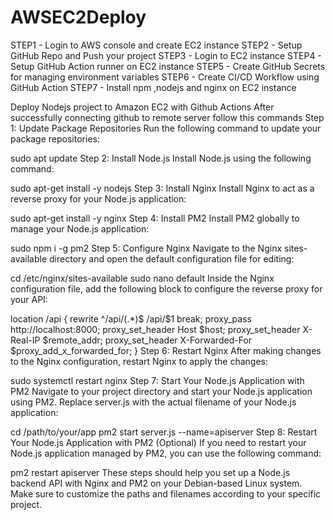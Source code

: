 # AWSEC2Deploy

STEP1 - Login to AWS console and create EC2 instance
STEP2 - Setup GitHub Repo and Push your project
STEP3 - Login to EC2 instance
STEP4 - Setup GitHub Action runner on EC2 instance
STEP5 - Create GitHub Secrets for managing environment variables
STEP6 - Create CI/CD Workflow using GitHub Action
STEP7 - Install npm ,nodejs and nginx on EC2 instance

Deploy Nodejs project to Amazon EC2 with Github Actions
After successfully connecting github to remote server follow this commands
Step 1: Update Package Repositories
Run the following command to update your package repositories:

sudo apt update
Step 2: Install Node.js
Install Node.js using the following command:

sudo apt-get install -y nodejs
Step 3: Install Nginx
Install Nginx to act as a reverse proxy for your Node.js application:

sudo apt-get install -y nginx
Step 4: Install PM2
Install PM2 globally to manage your Node.js application:

sudo npm i -g pm2
Step 5: Configure Nginx
Navigate to the Nginx sites-available directory and open the default configuration file for editing:

cd /etc/nginx/sites-available
sudo nano default
Inside the Nginx configuration file, add the following block to configure the reverse proxy for your API:

location /api {
rewrite ^\/api\/(.\*)$ /api/$1 break;
proxy_pass http://localhost:8000;
proxy_set_header Host $host;
proxy_set_header X-Real-IP $remote_addr;
proxy_set_header X-Forwarded-For $proxy_add_x_forwarded_for;
}
Step 6: Restart Nginx
After making changes to the Nginx configuration, restart Nginx to apply the changes:

sudo systemctl restart nginx
Step 7: Start Your Node.js Application with PM2
Navigate to your project directory and start your Node.js application using PM2. Replace server.js with the actual filename of your Node.js application:

cd /path/to/your/app
pm2 start server.js --name=apiserver
Step 8: Restart Your Node.js Application with PM2 (Optional)
If you need to restart your Node.js application managed by PM2, you can use the following command:

pm2 restart apiserver
These steps should help you set up a Node.js backend API with Nginx and PM2 on your Debian-based Linux system. Make sure to customize the paths and filenames according to your specific project.
